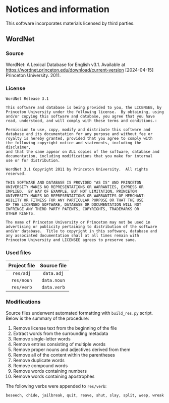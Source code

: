 # Notices and information

This software incorporates materials licensed by third parties.

## WordNet

### Source

WordNet: A Lexical Database for English v3.1. Available at https://wordnet.princeton.edu/download/current-version \[2024-04-15] Princeton University. 2011.

### License

```text
WordNet Release 3.1

This software and database is being provided to you, the LICENSEE, by  
Princeton University under the following license.  By obtaining, using  
and/or copying this software and database, you agree that you have  
read, understood, and will comply with these terms and conditions.:  
  
Permission to use, copy, modify and distribute this software and  
database and its documentation for any purpose and without fee or  
royalty is hereby granted, provided that you agree to comply with  
the following copyright notice and statements, including the disclaimer,  
and that the same appear on ALL copies of the software, database and  
documentation, including modifications that you make for internal  
use or for distribution.  
  
WordNet 3.1 Copyright 2011 by Princeton University.  All rights reserved.  
  
THIS SOFTWARE AND DATABASE IS PROVIDED "AS IS" AND PRINCETON  
UNIVERSITY MAKES NO REPRESENTATIONS OR WARRANTIES, EXPRESS OR  
IMPLIED.  BY WAY OF EXAMPLE, BUT NOT LIMITATION, PRINCETON  
UNIVERSITY MAKES NO REPRESENTATIONS OR WARRANTIES OF MERCHANT-  
ABILITY OR FITNESS FOR ANY PARTICULAR PURPOSE OR THAT THE USE  
OF THE LICENSED SOFTWARE, DATABASE OR DOCUMENTATION WILL NOT  
INFRINGE ANY THIRD PARTY PATENTS, COPYRIGHTS, TRADEMARKS OR  
OTHER RIGHTS.  
  
The name of Princeton University or Princeton may not be used in  
advertising or publicity pertaining to distribution of the software  
and/or database.  Title to copyright in this software, database and  
any associated documentation shall at all times remain with  
Princeton University and LICENSEE agrees to preserve same.  
```

### Used files

| Project file | Source file |
|:------------:|:-----------:|
| `res/adj`    | `data.adj`  |
| `res/noun`   | `data.noun` |
| `res/verb`   | `data.verb` |

### Modifications

Source files underwent automated formatting with `build_res.py` script. Below is the summary of the procedure:

1. Remove license text from the beginning of the file
2. Extract words from the surrounding metadata
3. Remove single-letter words
4. Remove entries consisting of multiple words
5. Remove proper nouns and adjectives derived from them
6. Remove all of the content within the parentheses
7. Remove duplicate words
8. Remove compound words
9. Remove words containing numbers
10. Remove words containing apostrophes

The following verbs were appended to `res/verb`:

```text
beseech, chide, jailbreak, quit, reave, shut, slay, split, weep, wreak
```
